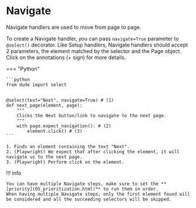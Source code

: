 # Navigate

Navigate handlers are used to move from page to page.

To create a Navigate handler, you can pass `navigate=True` parameter to `@select()` decorator. 
Like Setup handlers, Navigate handlers should accept 2 parameters, the element matched by the selector and the Page object.
Click on the annotations (+ sign) for more details.

=== "Python"

    ```python
    from dude import select
    
    
    @select(text="Next", navigate=True) # (1)
    def next_page(element, page):
        """
        Clicks the Next button/link to navigate to the next page.
        """
        with page.expect_navigation(): # (2)
            element.click() # (3)
    ```

    1. Finds an element containing the text "Next".
    2. (Playwright) We expect that after clicking the element, it will navigate us to the next page.
    3. (Playwright) Perform click on the element.

!!! info

    You can have multiple Navigate steps, make sure to set the **[priority](05_prioritization.html)** to run them in order.
    When having multiple Navigate steps, only the first element found will be considered and all the succeeding selectors will be skipped.
